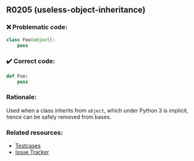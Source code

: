 ## R0205 (useless-object-inheritance)

### :x: Problematic code:

```python
class Foo(object):
    pass
```

### :heavy_check_mark: Correct code:

```python
def Foo:
    pass
```

### Rationale:

Used when a class inherits from `object`, which under Python 3 is implicit,
hence can be safely removed from bases.

### Related resources:

- [Testcases](https://github.com/PyCQA/pylint/blob/master/tests/functional/u/useless_object_inheritance.py)
- [Issue Tracker](https://github.com/PyCQA/pylint/issues?q=is%3Aissue+%22useless-object-inheritance%22+OR+%22R0205%22)